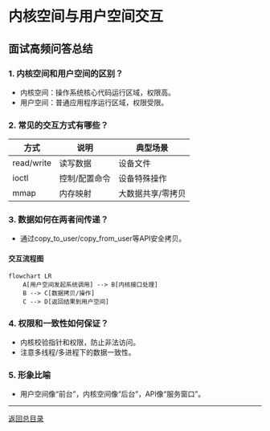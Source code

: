 # 内核空间与用户空间交互

## 面试高频问答总结

### 1. 内核空间和用户空间的区别？
- 内核空间：操作系统核心代码运行区域，权限高。
- 用户空间：普通应用程序运行区域，权限受限。

### 2. 常见的交互方式有哪些？
| 方式      | 说明           | 典型场景         |
| --------- | -------------- | ---------------- |
| read/write| 读写数据       | 设备文件         |
| ioctl     | 控制/配置命令  | 设备特殊操作     |
| mmap      | 内存映射       | 大数据共享/零拷贝 |

### 3. 数据如何在两者间传递？
- 通过copy_to_user/copy_from_user等API安全拷贝。

#### 交互流程图
```mermaid
flowchart LR
    A[用户空间发起系统调用] --> B[内核接口处理]
    B --> C[数据拷贝/操作]
    C --> D[返回结果到用户空间]
```

### 4. 权限和一致性如何保证？
- 内核校验指针和权限，防止非法访问。
- 注意多线程/多进程下的数据一致性。

### 5. 形象比喻
- 用户空间像“前台”，内核空间像“后台”，API像“服务窗口”。

---

[返回总目录](README.md)
